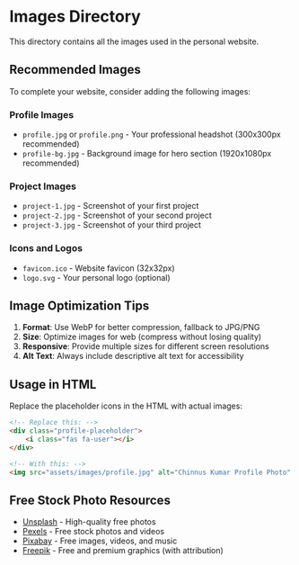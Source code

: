 # Images Directory

This directory contains all the images used in the personal website.

## Recommended Images

To complete your website, consider adding the following images:

### Profile Images
- `profile.jpg` or `profile.png` - Your professional headshot (300x300px recommended)
- `profile-bg.jpg` - Background image for hero section (1920x1080px recommended)

### Project Images
- `project-1.jpg` - Screenshot of your first project
- `project-2.jpg` - Screenshot of your second project  
- `project-3.jpg` - Screenshot of your third project

### Icons and Logos
- `favicon.ico` - Website favicon (32x32px)
- `logo.svg` - Your personal logo (optional)

## Image Optimization Tips

1. **Format**: Use WebP for better compression, fallback to JPG/PNG
2. **Size**: Optimize images for web (compress without losing quality)
3. **Responsive**: Provide multiple sizes for different screen resolutions
4. **Alt Text**: Always include descriptive alt text for accessibility

## Usage in HTML

Replace the placeholder icons in the HTML with actual images:

```html
<!-- Replace this: -->
<div class="profile-placeholder">
    <i class="fas fa-user"></i>
</div>

<!-- With this: -->
<img src="assets/images/profile.jpg" alt="Chinnus Kumar Profile Photo" class="profile-image">
```

## Free Stock Photo Resources

- [Unsplash](https://unsplash.com) - High-quality free photos
- [Pexels](https://pexels.com) - Free stock photos and videos
- [Pixabay](https://pixabay.com) - Free images, videos, and music
- [Freepik](https://freepik.com) - Free and premium graphics (with attribution)
